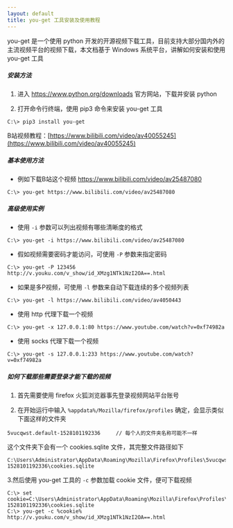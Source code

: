 ```yaml
---
layout: default
title: you-get 工具安装及使用教程
---
```


you-get 是一个使用 python 开发的开源视频下载工具，目前支持大部分国内外的主流视频平台的视频下载，本文档基于 Windows 系统平台，讲解如何安装和使用 you-get 工具

##### 安装方法

1. 进入 https://www.python.org/downloads 官方网站，下载并安装 python

2. 打开命令行终端，使用 pip3 命令来安装 you-get 工具

```
C:\> pip3 install you-get
```

B站视频教程：[https://www.bilibili.com/video/av40055245](https://www.bilibili.com/video/av40055245)

##### 基本使用方法

- 例如下载B站这个视频 https://www.bilibili.com/video/av25487080

```
C:\> you-get https://www.bilibili.com/video/av25487080
```  


##### 高级使用实例

- 使用 `-i` 参数可以列出视频有哪些清晰度的格式

```
C:\> you-get -i https://www.bilibili.com/video/av25487080
```  

- 假如视频需要密码才能访问，可使用 `-P` 参数来指定密码

```
C:\> you-get -P 123456 http://v.youku.com/v_show/id_XMzg1NTk1NzI2OA==.html
```  

- 如果是多P视频，可使用 `-l` 参数来自动下载连续的多个视频列表

```
C:\> you-get -l https://www.bilibili.com/video/av4050443
```  

- 使用 http 代理下载一个视频

```
C:\> you-get -x 127.0.0.1:80 https://www.youtube.com/watch?v=0xf74982a
```

- 使用 socks 代理下载一个视频

```
C:\> you-get -s 127.0.0.1:233 https://www.youtube.com/watch?v=0xf74982a
```

##### 如何下载那些需要登录才能下载的视频

1. 首先需要使用 firefox 火狐浏览器事先登录视频网站平台账号  

2. 在开始运行中输入 `%appdata%/Mozilla/firefox/profiles` 确定，会显示类似下面这样的文件夹

```
5vucqwst.default-1528101192336     // 每个人的文件夹名称可能不一样
```

这个文件夹下会有一个 cookies.sqlite 文件，其完整文件路径如下

```
C:\Users\Administrator\AppData\Roaming\Mozilla\Firefox\Profiles\5vucqwst.default-1528101192336\cookies.sqlite
```

3.然后使用 you-get 工具的 `-c` 参数加载 cookie 文件，便可下载视频

```
C:\> set cookie=C:\Users\Administrator\AppData\Roaming\Mozilla\Firefox\Profiles\5vucqwst.default-1528101192336\cookies.sqlite
C:\> you-get -c %cookie% http://v.youku.com/v_show/id_XMzg1NTk1NzI2OA==.html
```

